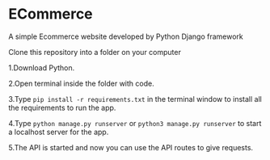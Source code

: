 # ECommerce
A simple Ecommerce website developed by Python Django framework   

Clone this repository into a folder on your computer 

1.Download Python. 

2.Open terminal inside the folder with code.  

3.Type ```pip install -r requirements.txt``` in the terminal window to install all the requirements to run the app.  

4.Type ```python manage.py runserver``` or ```python3 manage.py runserver``` to start a localhost server for the app.  

5.The API is started and now you can use the API routes to give requests.
